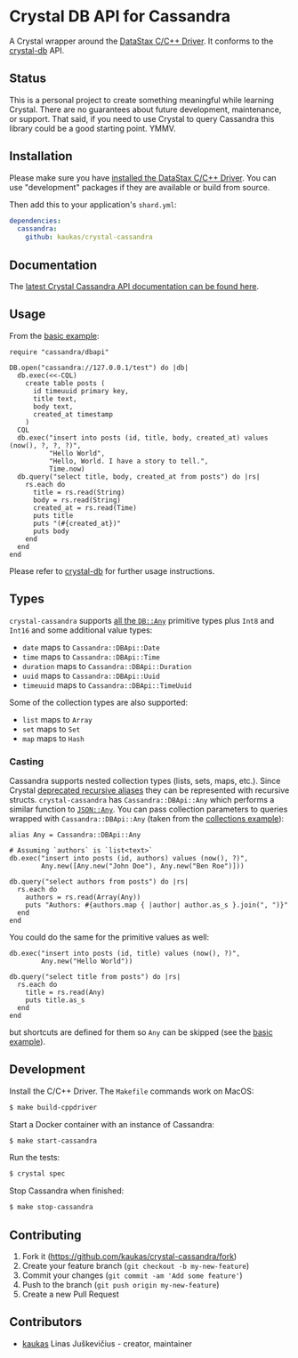 # Crystal DB API for Cassandra

A Crystal wrapper around the [DataStax C/C++
Driver](https://docs.datastax.com/en/developer/cpp-driver/2.10/). It conforms to
the [crystal-db](https://github.com/crystal-lang/crystal-db) API.


## Status

This is a personal project to create something meaningful while learning
Crystal. There are no guarantees about future development, maintenance, or
support. That said, if you need to use Crystal to query Cassandra this library
could be a good starting point. YMMV.


## Installation

Please make sure you have [installed the DataStax C/C++
Driver](https://datastax.github.io/cpp-driver/topics/building/). You can use
"development" packages if they are available or build from source.

Then add this to your application's `shard.yml`:

```yaml
dependencies:
  cassandra:
    github: kaukas/crystal-cassandra
```


## Documentation

The [latest Crystal Cassandra API documentation can be found
here](https://kaukas.github.io/crystal-cassandra/latest/).


## Usage

From the [basic
example](https://github.com/kaukas/crystal-cassandra/blob/master/examples/basic.cr):

```crystal
require "cassandra/dbapi"

DB.open("cassandra://127.0.0.1/test") do |db|
  db.exec(<<-CQL)
    create table posts (
      id timeuuid primary key,
      title text,
      body text,
      created_at timestamp
    )
  CQL
  db.exec("insert into posts (id, title, body, created_at) values (now(), ?, ?, ?)",
          "Hello World",
          "Hello, World. I have a story to tell.",
          Time.now)
  db.query("select title, body, created_at from posts") do |rs|
    rs.each do
      title = rs.read(String)
      body = rs.read(String)
      created_at = rs.read(Time)
      puts title
      puts "(#{created_at})"
      puts body
    end
  end
end
```

Please refer to [crystal-db](https://github.com/crystal-lang/crystal-db) for
further usage instructions.


## Types

`crystal-cassandra` supports [all the
`DB::Any`](https://crystal-lang.github.io/crystal-db/api/0.5.0/DB/Any.html)
primitive types plus `Int8` and `Int16` and some additional value types:

- `date` maps to `Cassandra::DBApi::Date`
- `time` maps to `Cassandra::DBApi::Time`
- `duration` maps to `Cassandra::DBApi::Duration`
- `uuid` maps to `Cassandra::DBApi::Uuid`
- `timeuuid` maps to `Cassandra::DBApi::TimeUuid`

Some of the collection types are also supported:

- `list` maps to `Array`
- `set` maps to `Set`
- `map` maps to `Hash`


### Casting

Cassandra supports nested collection types (lists, sets, maps, etc.). Since
Crystal [deprecated recursive
aliases](https://github.com/crystal-lang/crystal/issues/5155) they can be
represented with recursive structs. `crystal-cassandra` has
`Cassandra::DBApi::Any` which performs a similar function to
[`JSON::Any`](https://crystal-lang.org/api/latest/JSON/Any.html). You can pass
collection parameters to queries wrapped with `Cassandra::DBApi::Any` (taken
from the [collections
example](https://github.com/kaukas/crystal-cassandra/blob/master/examples/collections.cr)):

```crystal
alias Any = Cassandra::DBApi::Any

# Assuming `authors` is `list<text>`
db.exec("insert into posts (id, authors) values (now(), ?)",
        Any.new([Any.new("John Doe"), Any.new("Ben Roe")]))

db.query("select authors from posts") do |rs|
  rs.each do
    authors = rs.read(Array(Any))
    puts "Authors: #{authors.map { |author| author.as_s }.join(", ")}"
  end
end
```

You could do the same for the primitive values as well:

```crystal
db.exec("insert into posts (id, title) values (now(), ?)",
        Any.new("Hello World"))

db.query("select title from posts") do |rs|
  rs.each do
    title = rs.read(Any)
    puts title.as_s
  end
end
```

but shortcuts are defined for them so `Any` can be skipped (see the [basic
example](https://github.com/kaukas/crystal-cassandra/blob/master/examples/basic.cr)).


## Development

Install the C/C++ Driver. The `Makefile` commands work on MacOS:

```bash
$ make build-cppdriver
```

Start a Docker container with an instance of Cassandra:

```bash
$ make start-cassandra
```

Run the tests:

```bash
$ crystal spec
```

Stop Cassandra when finished:

```bash
$ make stop-cassandra
```


## Contributing

1. Fork it (<https://github.com/kaukas/crystal-cassandra/fork>)
2. Create your feature branch (`git checkout -b my-new-feature`)
3. Commit your changes (`git commit -am 'Add some feature'`)
4. Push to the branch (`git push origin my-new-feature`)
5. Create a new Pull Request


## Contributors

- [kaukas](https://github.com/kaukas) Linas Juškevičius - creator, maintainer
